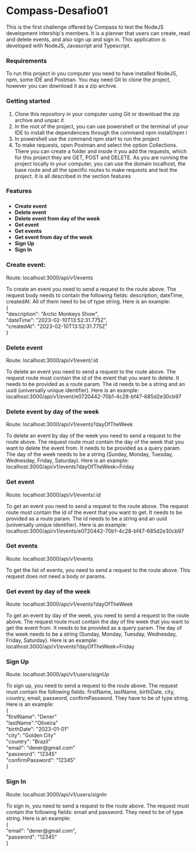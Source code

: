 <h1>Compass-Desafio01</h1>
<p>This is the first challenge offered by Compass to test the NodeJS development intership's members. It is a planner that users can create, read and delete events,
and also sign up and sign in. This application is developed with NodeJS, Javascript and Typescript.</p>

<h3>Requirements</h3>
<p>To run this project in you computer you need to have installed NodeJS, npm, some IDE and Postman. You may need
  Git to clone the project, however you can download it as a zip archive.
</p>

<h3>Getting started</h3>
  <ol>
    <li>Clone this repository in your computer using Git or download the zip archive and unpac it</li>
    <li>In the root of the project, you can use powershell or the terminal of your IDE to install the dependenceis
      through the command npm install/npm i
    </li>
    <li>In powershell use the command npm start to run the project</li>
    <li>To make requests, open Postman and select the option Collections. There you can create a folder and inside
      it you add the requests, which for this project they are GET, POST and DELETE. As you are running the project 
      locally in your computer, you can use the domain localhost, the base route and all the specific routes to make 
      requests and test the project. It is all described in the section features
    </li>
  </ol>

<h3>Features<h3>

<h4>
  <ul>
    <li>Create event</li>
    <li>Delete event</li>
    <li>Delete event from day of the week</li>
    <li>Get event</li>
    <li>Get events</li>
    <li>Get event from day of the week</li>
    <li>Sign Up</li>
    <li>Sign In</li>
   </ul>
</h4>

<p>

<h3>Create event:</h3>
  <p>Route: localhost:3000/api/v1/events</p>
  To create an event you need to send a request to the route above. The request body needs to contain the following
  fields: description, dateTime, createdAt. All of them need to be of type string. Here is an example:</br>
  { </br>
    "description": "Arctic Monkeys Show", </br>
    "dateTime": "2023-02-10T13:52:31.775Z", </br>
    "createdAt": "2023-02-10T13:52:31.775Z" </br>
  } </br>
</p>
<p>
  <h3>Delete event</h3>
  <p>Route: localhost:3000/api/v1/event/:id</p>
  To delete an event you need to send a request to the route above. The request route must contain the id of the 
  event that you want to delete. It needs to be provided as a route param. The id needs to be a string and an uuid 
  (universally unique identifier). Here is an example:</br>
  localhost:3000/api/v1/event/e0720442-70b1-4c28-bf47-685d2e30cb97</br>
</p>
<p>
  <h3>Delete event by day of the week</h3>
  <p>Route: localhost:3000/api/v1/events?dayOfTheWeek</p>
  To delete an event by day of the week you need to send a request to the route above. The request route must contain
  the day of the week that you want to delete the event from. It needs to be provided as a query param. The day of 
  the week needs to be a string (Sunday, Monday, Tuesday, Wednesday, Friday, Saturday). Here is an example:</br>
  localhost:3000/api/v1/events?dayOfTheWeek=Friday</br>
</p>
<p>
  <h3>Get event</h3>
  <p>Route: localhost:3000/api/v1/events/:id</p>
  To get an event you need to send a request to the route above. The request route must contain the id of the 
  event that you want to get. It needs to be provided as a route param. The id needs to be a string and an uuid 
  (universally unique identifier). Here is an example:</br>
  localhost:3000/api/v1/events/e0720442-70b1-4c28-bf47-685d2e30cb97</br>
</p>
<p>
  <h3>Get events</h3>
  <p>Route: localhost:3000/api/v1/events</p>
  To get the list of events, you need to send a request to the route above. This request does not need a body or 
  params.
</p>
<p>
  <h3>Get event by day of the week</h3>
  <p>Route: localhost:3000/api/v1/events?dayOfTheWeek</p>
  To get an event by day of the week, you need to send a request to the route above. The request route must contain
  the day of the week that you want to get the event from. It needs to be provided as a query param. The day of 
  the week needs to be a string (Sunday, Monday, Tuesday, Wednesday, Friday, Saturday). Here is an example:</br>
  localhost:3000/api/v1/events?dayOfTheWeek=Friday</br>
</p>
<p>
  <h3>Sign Up</h3>
  <p>Route: localhost:3000/api/v1/users/signUp</p>
  To sign up, you need to send a request to the route above. The request must contain the following fields: firstName,
  lastName, birthDate, city, country, email, password, confirmPassword. They have to be of type string. Here is an 
  example:</br>
  { </br>
    "firstName": "Dener" </br> 
    "lastName":"Oliveira" </br> 
    "birthDate": "2023-01-01" </br>
    "city": "Golden City" </br>
    "country": "Brazil" </br> 
    "email": "dener@gmail.com" </br>
    "password": "12345" </br> 
    "confirmPassword": "12345" </br>
  } </br>
</p>

<p>
  <h3>Sign In</h3>
  <p>Route: localhost:3000/api/v1/users/signIn</p>
  To sign in, you need to send a request to the route above. The request must contain the following fields: email and
  password. They need to be of type string. Here is an example:</br>
  {</br>
    "email": "dener@gmail.com", </br>
    "password": "12345" </br>
  }</br>
</p>
